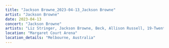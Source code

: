 ```yaml
---
title: "Jackson Browne_2023-04-13_Jackson Browne"
artist: "Jackson Browne"
date: 2023-04-13
concert: "Jackson Browne"
artists: "Liz Stringer, Jackson Browne, Beck, Allison Russell, 19-Twenty"
location: "Margaret Court Arena"
location_details: "Melbourne, Australia"
---
```

